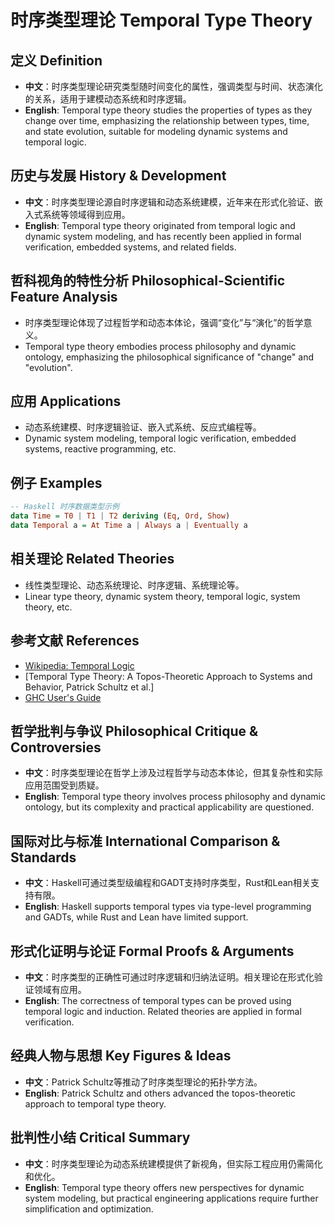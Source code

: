 # 时序类型理论 Temporal Type Theory

## 定义 Definition

- **中文**：时序类型理论研究类型随时间变化的属性，强调类型与时间、状态演化的关系，适用于建模动态系统和时序逻辑。
- **English**: Temporal type theory studies the properties of types as they change over time, emphasizing the relationship between types, time, and state evolution, suitable for modeling dynamic systems and temporal logic.

## 历史与发展 History & Development

- **中文**：时序类型理论源自时序逻辑和动态系统建模，近年来在形式化验证、嵌入式系统等领域得到应用。
- **English**: Temporal type theory originated from temporal logic and dynamic system modeling, and has recently been applied in formal verification, embedded systems, and related fields.

## 哲科视角的特性分析 Philosophical-Scientific Feature Analysis

- 时序类型理论体现了过程哲学和动态本体论，强调“变化”与“演化”的哲学意义。
- Temporal type theory embodies process philosophy and dynamic ontology, emphasizing the philosophical significance of "change" and "evolution".

## 应用 Applications

- 动态系统建模、时序逻辑验证、嵌入式系统、反应式编程等。
- Dynamic system modeling, temporal logic verification, embedded systems, reactive programming, etc.

## 例子 Examples

```haskell
-- Haskell 时序数据类型示例
data Time = T0 | T1 | T2 deriving (Eq, Ord, Show)
data Temporal a = At Time a | Always a | Eventually a
```

## 相关理论 Related Theories

- 线性类型理论、动态系统理论、时序逻辑、系统理论等。
- Linear type theory, dynamic system theory, temporal logic, system theory, etc.

## 参考文献 References

- [Wikipedia: Temporal Logic](https://en.wikipedia.org/wiki/Temporal_logic)
- [Temporal Type Theory: A Topos-Theoretic Approach to Systems and Behavior, Patrick Schultz et al.]
- [GHC User's Guide](https://downloads.haskell.org/ghc/latest/docs/html/users_guide/)

## 哲学批判与争议 Philosophical Critique & Controversies

- **中文**：时序类型理论在哲学上涉及过程哲学与动态本体论，但其复杂性和实际应用范围受到质疑。
- **English**: Temporal type theory involves process philosophy and dynamic ontology, but its complexity and practical applicability are questioned.

## 国际对比与标准 International Comparison & Standards

- **中文**：Haskell可通过类型级编程和GADT支持时序类型，Rust和Lean相关支持有限。
- **English**: Haskell supports temporal types via type-level programming and GADTs, while Rust and Lean have limited support.

## 形式化证明与论证 Formal Proofs & Arguments

- **中文**：时序类型的正确性可通过时序逻辑和归纳法证明。相关理论在形式化验证领域有应用。
- **English**: The correctness of temporal types can be proved using temporal logic and induction. Related theories are applied in formal verification.

## 经典人物与思想 Key Figures & Ideas

- **中文**：Patrick Schultz等推动了时序类型理论的拓扑学方法。
- **English**: Patrick Schultz and others advanced the topos-theoretic approach to temporal type theory.

## 批判性小结 Critical Summary

- **中文**：时序类型理论为动态系统建模提供了新视角，但实际工程应用仍需简化和优化。
- **English**: Temporal type theory offers new perspectives for dynamic system modeling, but practical engineering applications require further simplification and optimization.
